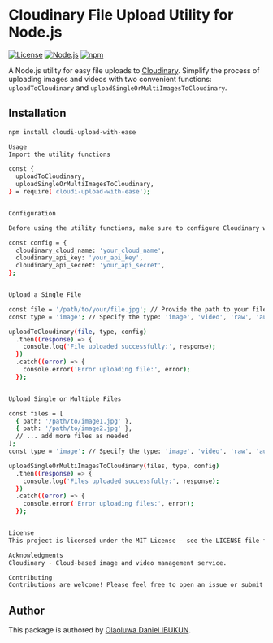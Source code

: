 # Cloudinary File Upload Utility for Node.js

[![License](https://img.shields.io/badge/license-MIT-blue.svg)](https://opensource.org/licenses/MIT)
[![Node.js](https://img.shields.io/badge/node-%3E%3D%2012-brightgreen.svg)](https://nodejs.org/)
[![npm](https://img.shields.io/npm/v/cloudinary-upload-util.svg)](https://www.npmjs.com/package/cloudinary-upload-util)

A Node.js utility for easy file uploads to [Cloudinary](https://cloudinary.com/). Simplify the process of uploading images and videos with two convenient functions: `uploadToCloudinary` and `uploadSingleOrMultiImagesToCloudinary`.

## Installation

```bash
npm install cloudi-upload-with-ease

Usage
Import the utility functions

const {
  uploadToCloudinary,
  uploadSingleOrMultiImagesToCloudinary,
} = require('cloudi-upload-with-ease');


Configuration

Before using the utility functions, make sure to configure Cloudinary with your credentials.

const config = {
  cloudinary_cloud_name: 'your_cloud_name',
  cloudinary_api_key: 'your_api_key',
  cloudinary_api_secret: 'your_api_secret',
};


Upload a Single File

const file = '/path/to/your/file.jpg'; // Provide the path to your file
const type = 'image'; // Specify the type: 'image', 'video', 'raw', 'auto', etc.

uploadToCloudinary(file, type, config)
  .then((response) => {
    console.log('File uploaded successfully:', response);
  })
  .catch((error) => {
    console.error('Error uploading file:', error);
  });


Upload Single or Multiple Files

const files = [
  { path: '/path/to/image1.jpg' },
  { path: '/path/to/image2.jpg' },
  // ... add more files as needed
];
const type = 'image'; // Specify the type: 'image', 'video', 'raw', 'auto', etc.

uploadSingleOrMultiImagesToCloudinary(files, type, config)
  .then((response) => {
    console.log('Files uploaded successfully:', response);
  })
  .catch((error) => {
    console.error('Error uploading files:', error);
  });


License
This project is licensed under the MIT License - see the LICENSE file for details.

Acknowledgments
Cloudinary - Cloud-based image and video management service.

Contributing
Contributions are welcome! Please feel free to open an issue or submit a pull request.

```

## Author

This package is authored by [Olaoluwa Daniel IBUKUN](https://github.com/Olaoluwa402).
